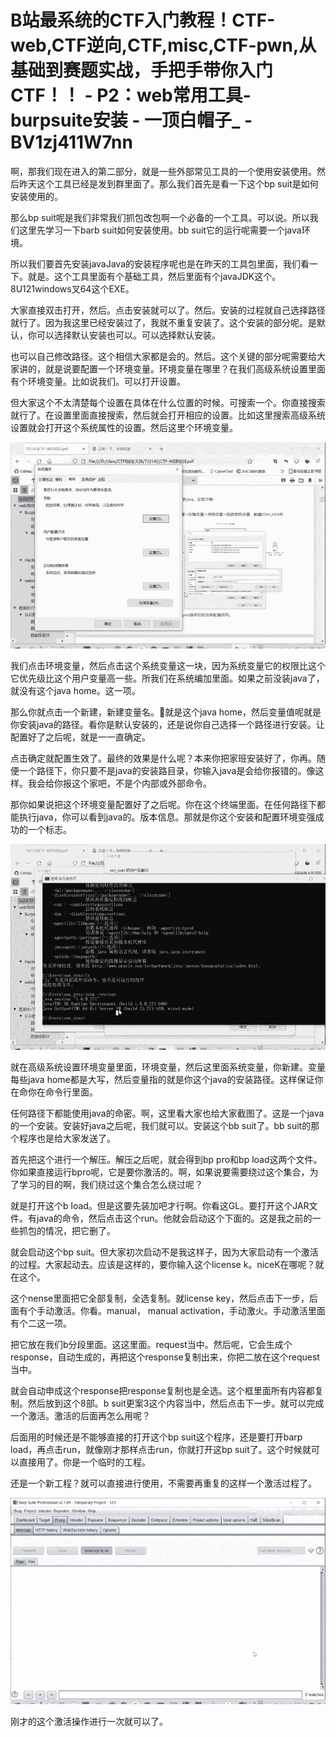 # B站最系统的CTF入门教程！CTF-web,CTF逆向,CTF,misc,CTF-pwn,从基础到赛题实战，手把手带你入门CTF！！ - P2：web常用工具-burpsuite安装 - 一顶白帽子_ - BV1zj411W7nn

啊，那我们现在进入的第二部分，就是一些外部常见工具的一个使用安装使用。然后昨天这个工具已经是发到群里面了。那么我们首先是看一下这个bp suit是如何安装使用的。

那么bp suit呢是我们非常我们抓包改包啊一个必备的一个工具。可以说。所以我们这里先学习一下barb suit如何安装使用。bb suit它的运行呢需要一个java环境。

所以我们要首先安装javaJava的安装程序呢也是在昨天的工具包里面，我们看一下。就是。这个工具里面有个基础工具，然后里面有个javaJDK这个。8U121windows叉64这个EXE。

大家直接双击打开，然后。点击安装就可以了。然后。安装的过程就自己选择路径就行了。因为我这里已经安装过了，我就不重复安装了。这个安装的部分呢。是默认，你可以选择默认安装也可以。可以选择默认安装。

也可以自己修改路径。这个相信大家都是会的。然后。这个关键的部分呢需要给大家讲的，就是说要配置一个环境变量。环境变量在哪里？在我们高级系统设置里面有个环境变量。比如说我们。可以打开设置。

但大家这个不太清楚每个设置在具体在什么位置的时候。可搜索一个。你直接搜索就行了。在设置里面直接搜索，然后就会打开相应的设置。比如这里搜索高级系统设置就会打开这个系统属性的设置。然后这里个环境变量。



![](img/fb1e460d60c2e7125f69ed1c2d27257a_1.png)

我们点击环境变量，然后点击这个系统变量这一块，因为系统变量它的权限比这个它优先级比这个用户变量高一些。所我们在系统编加里面。如果之前没装java了，就没有这个java home。这一项。

那么你就点击一个新建，新建变量名。🎼就是这个java home，然后变量值呢就是你安装java的路径。看你是默认安装的，还是说你自己选择一个路径进行安装。让配置好了之后呢，就是一一直确定。

点击确定就配置生效了。最终的效果是什么呢？本来你把家班安装好了，你再。随便一个路径下，你只要不是java的安装路目录，你输入java是会给你报错的。像这样。我会给你报这个家吧，不是个内部或外部命令。

那你如果说把这个环境变量配置好了之后呢。你在这个终端里面。在任何路径下都能执行java，你可以看到java的。版本信息。那就是你这个安装和配置环境变强成功的一个标志。



![](img/fb1e460d60c2e7125f69ed1c2d27257a_3.png)

就在高级系统设置环境变量里面，环境变量，然后这里面系统变量，你新建。变量每些java home都是大写，然后变量指的就是你这个java的安装路径。这样保证你在命你在命令行里面。

任何路径下都能使用java的命密。啊，这里看大家也给大家截图了。这是一个java的一个安装。安装好java之后呢，我们就可以。安装这个bb suit了。bb suit的那个程序也是给大家发送了。

首先把这个进行一个解压。解压之后呢，就会得到bp pro和bp load这两个文件。你如果直接运行bpro呢，它是要你激活的。啊，如果说要需要绕过这个集合，为了学习的目的啊，我们绕过这个集合怎么绕过呢？

就是打开这个b load。但是这要先装加吧才行啊。你看这GL。要打开这个JAR文件。有java的命令，然后点击这个run。他就会启动这个下面的。这是我之前的一些抓包的情况，把它删了。

就会启动这个bp suit。但大家初次启动不是我这样子，因为大家启动有一个激活的过程。大家起动去。应该是这样的，要你输入这个license k。niceK在哪呢？就在这个。

这个nense里面把它全部复制，全选复制。就license key，然后点击下一步，后面有个手动激活。你看。manual， manual activation，手动激火。手动激活里面有个二这一项。

把它放在我们b分段里面。这这里面。request当中。然后呢，它会生成个response，自动生成的，再把这个response复制出来，你把二放在这个request当中。

就会自动申成这个response把response复制也是全选。这个框里面所有内容都复制。然后放到这个8部。b suit更案3这个内容当中，然后点击下一步。就可以完成一个激活。激活的后面再怎么用呢？

后面用的时候还是不能够直接的打开这个bp suit这个程序，还是要打开barp load，再点击run，就像刚才那样点击run，你就打开这bp suit了。这个时候就可以直接用了。你是一个临时的工程。

还是一个新工程？就可以直接进行使用，不需要再重复的这样一个激活过程了。

![](img/fb1e460d60c2e7125f69ed1c2d27257a_5.png)

刚才的这个激活操作进行一次就可以了。